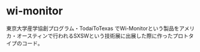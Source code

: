 # wi-monitor

東京大学産学協創プログラム・TodaiToTexas でWi-Monitorという製品をアメリカ・オースティンで行われるSXSWという技術展に出展した際に作ったプロトタイプのコード。
